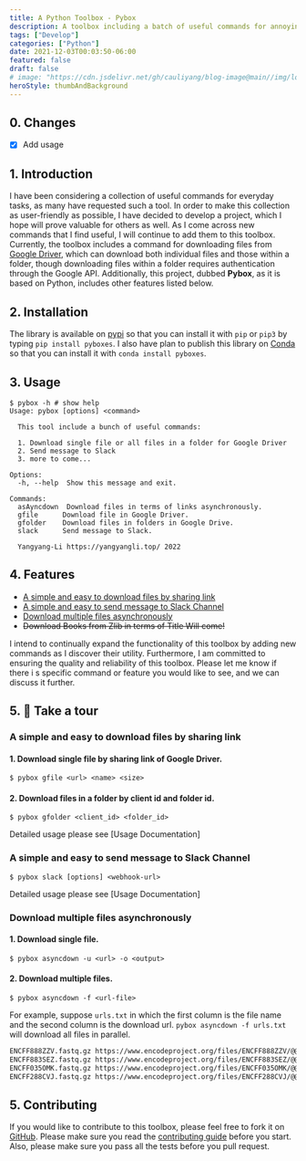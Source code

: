 ```yaml
---
title: A Python Toolbox - Pybox
description: A toolbox including a batch of useful commands for annoying tasks.
tags: ["Develop"]
categories: ["Python"]
date: 2021-12-03T00:03:50-06:00
featured: false
draft: false
# image: "https://cdn.jsdelivr.net/gh/cauliyang/blog-image@main//img/logo.png"
heroStyle: thumbAndBackground
---
```


## 0. Changes

- [x] Add usage

## 1. Introduction

I have been considering a collection of useful commands for everyday tasks, as many have requested such a tool.
In order to make this collection as user-friendly as possible, I have decided to develop a project, which I hope will prove valuable for others as well.
As I come across new commands that I find useful, I will continue to add them to this toolbox.
Currently, the toolbox includes a command for downloading files from [Google Driver], which can download both individual files and those within a folder, though downloading files within a folder requires authentication through the Google API.
Additionally, this project, dubbed **Pybox**, as it is based on Python, includes other features listed below.

## 2. Installation

The library is available on [pypi] so that you can install it with `pip` or `pip3` by typing `pip install pyboxes`.
I also have plan to publish this library on [Conda] so that you can install it with `conda install pyboxes`.

## 3. Usage

```shell
$ pybox -h # show help
Usage: pybox [options] <command>

  This tool include a bunch of useful commands:

  1. Download single file or all files in a folder for Google Driver
  2. Send message to Slack
  3. more to come...

Options:
  -h, --help  Show this message and exit.

Commands:
  asAyncdown  Download files in terms of links asynchronously.
  gfile      Download file in Google Driver.
  gfolder    Download files in folders in Google Drive.
  slack      Send message to Slack.

  Yangyang-Li https://yangyangli.top/ 2022
```

## 4. Features

- [A simple and easy to download files by sharing link]
- [A simple and easy to send message to Slack Channel]
- [Download multiple files asynchronously]
- ~~Download Books from Zlib in terms of Title Will come!~~

I intend to continually expand the functionality of this toolbox by adding new commands as I discover their utility.
Furthermore, I am committed to ensuring the quality and reliability of this toolbox.
Please let me know if there i s specific command or feature you would like to see, and we can discuss it further.

## 5. 🚌 Take a tour

### A simple and easy to download files by sharing link

#### 1. Download single file by sharing link of Google Driver.

```console
$ pybox gfile <url> <name> <size>
```

#### 2. Download files in a folder by client id and folder id.

```console
$ pybox gfolder <client_id> <folder_id>
```

Detailed usage please see [Usage Documentation]

### A simple and easy to send message to Slack Channel

```console
$ pybox slack [options] <webhook-url>
```

Detailed usage please see [Usage Documentation]

### Download multiple files asynchronously

#### 1. Download single file.

```console
$ pybox asyncdown -u <url> -o <output>
```

#### 2. Download multiple files.

```console
$ pybox asyncdown -f <url-file>
```

For example, suppose `urls.txt` in which the first column is the file name and the second column is the download url.
`pybox asyncdown -f urls.txt` will download all files in parallel.

```txt
ENCFF888ZZV.fastq.gz https://www.encodeproject.org/files/ENCFF888ZZV/@@download/ENCFF888ZZV.fastq.gz
ENCFF883SEZ.fastq.gz https://www.encodeproject.org/files/ENCFF883SEZ/@@download/ENCFF883SEZ.fastq.gz
ENCFF035OMK.fastq.gz https://www.encodeproject.org/files/ENCFF035OMK/@@download/ENCFF035OMK.fastq.gz
ENCFF288CVJ.fastq.gz https://www.encodeproject.org/files/ENCFF288CVJ/@@download/ENCFF288CVJ.fastq.gz
```

## 5. Contributing

If you would like to contribute to this toolbox, please feel free to fork it on [GitHub].
Please make sure you read the [contributing guide] before you start.
Also, please make sure you pass all the tests before you pull request.

<!-- link -->

[a simple and easy to download files by sharing link]: https://github.com/cauliyang/pybox#a-simple-and-easy-to-download-files-by-sharing-link
[a simple and easy to send message to slack channel]: https://github.com/cauliyang/pybox#a-simple-and-easy-to-send-message-to-slack-channel
[conda]: https://conda.io/
[contributing guide]: https://github.com/cauliyang/pybox/blob/main/CONTRIBUTING.md
[download multiple files asynchronously]: https://github.com/cauliyang/pybox#download-multiple-files-asynchronously
[github]: https://github.com/cauliyang/pybox
[google driver]: https://drive.google.com/
[pypi]: https://pypi.org/project/pyboxes/
